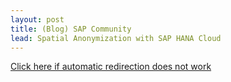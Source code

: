 ```yaml
---
layout: post
title: (Blog) SAP Community
lead: Spatial Anonymization with SAP HANA Cloud
---
```


<a href = 'https://community.sap.com/t5/technology-blogs-by-sap/spatial-anonymization-with-sap-hana-cloud/ba-p/13506391'>
    Click here if automatic redirection does not work
</a>

<script type='text/javascript'>
    location.href = 'https://community.sap.com/t5/technology-blogs-by-sap/spatial-anonymization-with-sap-hana-cloud/ba-p/13506391';
</script>